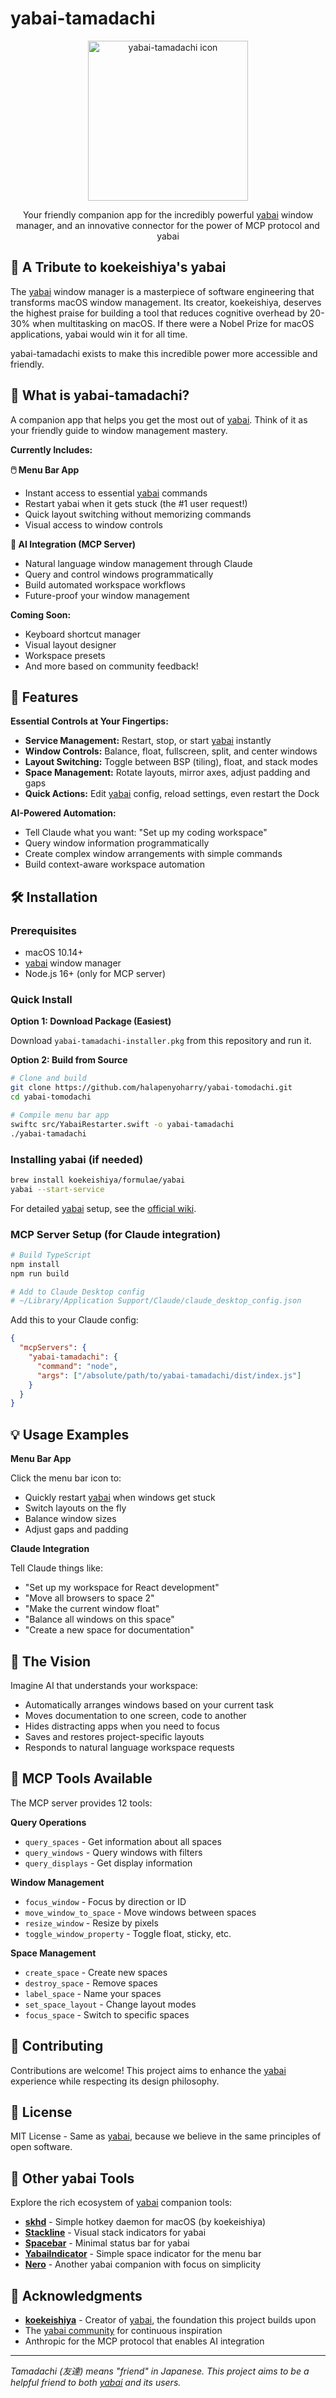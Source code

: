 # yabai-tamadachi

<p align="center">
  <img src="assets/installer-welcome-message.rtfd/icon_128x128.png" width="256" height="256" alt="yabai-tamadachi icon">
</p>

<p align="center">Your friendly companion app for the incredibly powerful <a href="https://github.com/koekeishiya/yabai">yabai</a> window manager, and an innovative connector for the power of MCP protocol and yabai</p>

## 🙏 A Tribute to koekeishiya's yabai

The [yabai](https://github.com/koekeishiya/yabai) window manager is a masterpiece of software engineering that transforms macOS window management. Its creator, koekeishiya, deserves the highest praise for building a tool that reduces cognitive overhead by 20-30% when multitasking on macOS. If there were a Nobel Prize for macOS applications, yabai would win it for all time.

yabai-tamadachi exists to make this incredible power more accessible and friendly.

## 🎯 What is yabai-tamadachi?

A companion app that helps you get the most out of [yabai](https://github.com/koekeishiya/yabai). Think of it as your friendly guide to window management mastery.

**Currently Includes:**

**🖱️ Menu Bar App**
- Instant access to essential [yabai](https://github.com/koekeishiya/yabai) commands
- Restart yabai when it gets stuck (the #1 user request!)
- Quick layout switching without memorizing commands
- Visual access to window controls

**🤖 AI Integration (MCP Server)**
- Natural language window management through Claude
- Query and control windows programmatically
- Build automated workspace workflows
- Future-proof your window management

**Coming Soon:**
- Keyboard shortcut manager
- Visual layout designer
- Workspace presets
- And more based on community feedback!

## 🚀 Features

**Essential Controls at Your Fingertips:**
- **Service Management:** Restart, stop, or start [yabai](https://github.com/koekeishiya/yabai) instantly
- **Window Controls:** Balance, float, fullscreen, split, and center windows
- **Layout Switching:** Toggle between BSP (tiling), float, and stack modes
- **Space Management:** Rotate layouts, mirror axes, adjust padding and gaps
- **Quick Actions:** Edit [yabai](https://github.com/koekeishiya/yabai/wiki/Configuration#configuration-file) config, reload settings, even restart the Dock

**AI-Powered Automation:**
- Tell Claude what you want: "Set up my coding workspace"
- Query window information programmatically
- Create complex window arrangements with simple commands
- Build context-aware workspace automation

## 🛠 Installation

### Prerequisites
- macOS 10.14+
- [yabai](https://github.com/koekeishiya/yabai) window manager
- Node.js 16+ (only for MCP server)

### Quick Install

**Option 1: Download Package (Easiest)**

Download `yabai-tamadachi-installer.pkg` from this repository and run it.

**Option 2: Build from Source**

```bash
# Clone and build
git clone https://github.com/halapenyoharry/yabai-tomodachi.git
cd yabai-tomodachi

# Compile menu bar app
swiftc src/YabaiRestarter.swift -o yabai-tamadachi
./yabai-tamadachi
```

### Installing yabai (if needed)

```bash
brew install koekeishiya/formulae/yabai
yabai --start-service
```

For detailed [yabai](https://github.com/koekeishiya/yabai) setup, see the [official wiki](https://github.com/koekeishiya/yabai/wiki).

### MCP Server Setup (for Claude integration)

```bash
# Build TypeScript
npm install
npm run build

# Add to Claude Desktop config
# ~/Library/Application Support/Claude/claude_desktop_config.json
```

Add this to your Claude config:
```json
{
  "mcpServers": {
    "yabai-tamadachi": {
      "command": "node",
      "args": ["/absolute/path/to/yabai-tamadachi/dist/index.js"]
    }
  }
}
```

## 💡 Usage Examples

**Menu Bar App**

Click the menu bar icon to:
- Quickly restart [yabai](https://github.com/koekeishiya/yabai) when windows get stuck
- Switch layouts on the fly
- Balance window sizes
- Adjust gaps and padding

**Claude Integration**

Tell Claude things like:
- "Set up my workspace for React development"
- "Move all browsers to space 2"
- "Make the current window float"
- "Balance all windows on this space"
- "Create a new space for documentation"

## 🎨 The Vision

Imagine AI that understands your workspace:
- Automatically arranges windows based on your current task
- Moves documentation to one screen, code to another
- Hides distracting apps when you need to focus
- Saves and restores project-specific layouts
- Responds to natural language workspace requests

## 📝 MCP Tools Available

The MCP server provides 12 tools:

**Query Operations**
- `query_spaces` - Get information about all spaces
- `query_windows` - Query windows with filters
- `query_displays` - Get display information

**Window Management**
- `focus_window` - Focus by direction or ID
- `move_window_to_space` - Move windows between spaces
- `resize_window` - Resize by pixels
- `toggle_window_property` - Toggle float, sticky, etc.

**Space Management**
- `create_space` - Create new spaces
- `destroy_space` - Remove spaces
- `label_space` - Name your spaces
- `set_space_layout` - Change layout modes
- `focus_space` - Switch to specific spaces

## 🤝 Contributing

Contributions are welcome! This project aims to enhance the [yabai](https://github.com/koekeishiya/yabai) experience while respecting its design philosophy.

## 📄 License

MIT License - Same as [yabai](https://github.com/koekeishiya/yabai), because we believe in the same principles of open software.

## 🔗 Other yabai Tools

Explore the rich ecosystem of [yabai](https://github.com/koekeishiya/yabai) companion tools:

- **[skhd](https://github.com/koekeishiya/skhd)** - Simple hotkey daemon for macOS (by koekeishiya)
- **[Stackline](https://github.com/AdamWagner/stackline)** - Visual stack indicators for yabai
- **[Spacebar](https://github.com/cmacrae/spacebar)** - Minimal status bar for yabai
- **[YabaiIndicator](https://github.com/xiamaz/YabaiIndicator)** - Simple space indicator for the menu bar
- **[Nero](https://github.com/theurgetosurge/Nero)** - Another yabai companion with focus on simplicity

## 🙏 Acknowledgments

- **[koekeishiya](https://github.com/koekeishiya)** - Creator of [yabai](https://github.com/koekeishiya/yabai), the foundation this project builds upon
- The [yabai community](https://github.com/koekeishiya/yabai/discussions) for continuous inspiration
- Anthropic for the MCP protocol that enables AI integration

---

*Tamadachi (友達) means "friend" in Japanese. This project aims to be a helpful friend to both [yabai](https://github.com/koekeishiya/yabai) and its users.*
